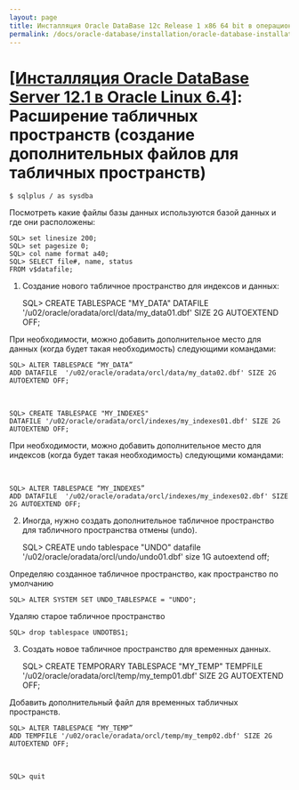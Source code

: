 ```yaml
---
layout: page
title: Инсталляция Oracle DataBase 12c Release 1 x86 64 bit в операционной системе Oracle Linux 6.4 x86_64
permalink: /docs/oracle-database/installation/oracle-database-installation/single-instance/simple/linux/6.4/oracle/12.1/oracle-additionals-datafiles/
---
```


# <a href="/docs/oracle-database/installation/oracle-database-installation/single-instance/simple/linux/6.4/oracle/12.1/">[Инсталляция Oracle DataBase Server 12.1 в Oracle Linux 6.4]</a>: Расширение табличных пространств (создание дополнительных файлов для табличных пространств)


	$ sqlplus / as sysdba


Посмотреть какие файлы базы данных используются базой данных и где они расположены:


	SQL> set linesize 200;
	SQL> set pagesize 0;
	SQL> col name format a40;
	SQL> SELECT file#, name, status
	FROM v$datafile;


1) Создание нового табличное пространство для индексов и данных:


	SQL> CREATE TABLESPACE "MY_DATA"
	DATAFILE '/u02/oracle/oradata/orcl/data/my_data01.dbf' SIZE 2G AUTOEXTEND OFF;


При необходимости, можно добавить дополнительное место для данных (когда будет такая необходимость) следующими командами:


	SQL> ALTER TABLESPACE “MY_DATA”
	ADD DATAFILE  '/u02/oracle/oradata/orcl/data/my_data02.dbf' SIZE 2G AUTOEXTEND OFF;

<br/>

	SQL> CREATE TABLESPACE "MY_INDEXES"
	DATAFILE '/u02/oracle/oradata/orcl/indexes/my_indexes01.dbf' SIZE 2G AUTOEXTEND OFF;


При необходимости, можно добавить дополнительное место для индексов (когда будет такая необходимость) следующими командами:


<br/>

	SQL> ALTER TABLESPACE “MY_INDEXES”
	ADD DATAFILE  '/u02/oracle/oradata/orcl/indexes/my_indexes02.dbf' SIZE 2G AUTOEXTEND OFF;



2) Иногда, нужно создать дополнительное табличное пространство для табличного пространства отмены (undo).


	SQL> CREATE undo tablespace "UNDO" datafile '/u02/oracle/oradata/orcl/undo/undo01.dbf' size 1G autoextend off;


Определяю созданное табличное пространство, как пространство по умолчанию

	SQL> ALTER SYSTEM SET UNDO_TABLESPACE = "UNDO";



Удаляю старое табличное пространство


	SQL> drop tablespace UNDOTBS1;


3) Создать новое табличное пространство для временных данных.


	SQL> CREATE TEMPORARY TABLESPACE "MY_TEMP"
	TEMPFILE '/u02/oracle/oradata/orcl/temp/my_temp01.dbf' SIZE 2G AUTOEXTEND OFF;


Добавить дополнительный файл для временных табличных пространств.


	SQL> ALTER TABLESPACE “MY_TEMP”
	ADD TEMPFILE '/u02/oracle/oradata/orcl/temp/my_temp02.dbf' SIZE 2G AUTOEXTEND OFF;


<br/>

	SQL> quit

